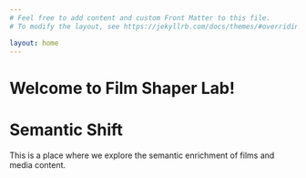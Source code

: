 ```yaml
---
# Feel free to add content and custom Front Matter to this file.
# To modify the layout, see https://jekyllrb.com/docs/themes/#overriding-theme-defaults

layout: home
---
```

# Welcome to Film Shaper Lab!

<h1 class="animated-text">Semantic Shift</h1>

This is a place where we explore the semantic enrichment of films and media content.
